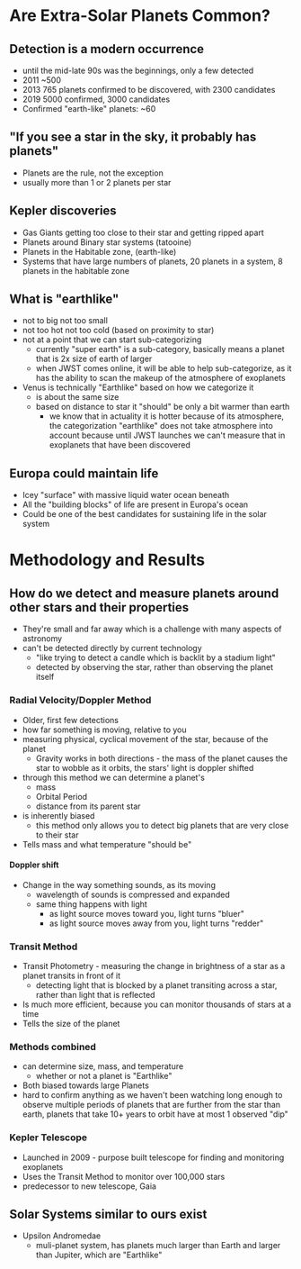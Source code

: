 # Are Extra-Solar Planets Common?

## Detection is a modern occurrence
  * until the mid-late 90s was the beginnings, only a few detected
  * 2011 ~500
  * 2013 765 planets confirmed to be discovered, with 2300 candidates
  * 2019 5000 confirmed, 3000 candidates
  * Confirmed "earth-like" planets: ~60

## "If you see a star in the sky, it probably has planets"
  * Planets are the rule, not the exception
  * usually more than 1 or 2 planets per star

## Kepler discoveries
  * Gas Giants getting too close to their star and getting ripped apart
  * Planets around Binary star systems (tatooine)
  * Planets in the Habitable zone, (earth-like)
  * Systems that have large numbers of planets, 20 planets in a system, 8 planets in the habitable zone

## What is "earthlike"
  * not to big not too small
  * not too hot not too cold (based on proximity to star)
  * not at a point that we can start sub-categorizing
    * currently "super earth" is a sub-category, basically means a planet that is 2x size of earth of larger
    * when JWST comes online, it will be able to help sub-categorize, as it has the ability to scan the makeup of the atmosphere of exoplanets
  * Venus is technically "Earthlike" based on how we categorize it
    * is about the same size
    * based on distance to star it "should" be only a bit warmer than earth
      * we know that in actuality it is hotter because of its atmosphere, the categorization "earthlike" does not take atmosphere into account because until JWST launches we can't measure that in exoplanets that have been discovered

## Europa could maintain life
  * Icey "surface" with massive liquid water ocean beneath
  * All the "building blocks" of life are present in Europa's ocean
  * Could be one of the best candidates for sustaining life in the solar system


# Methodology and Results

## How do we detect and measure planets around other stars and their properties
  * They're small and far away which is a challenge with many aspects of astronomy
  * can't be detected directly by current technology
    * "like trying to detect a candle which is backlit by a stadium light"
    * detected by observing the star, rather than observing the planet itself

### Radial Velocity/Doppler Method
  * Older, first few detections
  * how far something is moving, relative to you
  * measuring physical, cyclical movement of the star, because of the planet
    * Gravity works in both directions - the mass of the planet causes the star to wobble as it orbits, the stars' light is doppler shifted
  * through this method we can determine a planet's
    * mass
    * Orbital Period
    * distance from its parent star
  * is inherently biased
    * this method only allows you to detect big planets that are very close to their star
  * Tells mass and what temperature "should be"

#### Doppler shift
  * Change in the way something sounds, as its moving
    * wavelength of sounds is compressed and expanded
    * same thing happens with light
      * as light source moves toward you, light turns "bluer"
      * as light source moves away from you, light turns "redder"

### Transit Method
  * Transit Photometry - measuring the change in brightness of a star as a planet transits in front of it
    * detecting light that is blocked by a planet transiting across a star, rather than light that is reflected
  * Is much more efficient, because you can monitor thousands of stars at a time
  * Tells the size of the planet

### Methods combined
  * can determine size, mass, and temperature
    * whether or not a planet is "Earthlike"
  * Both biased towards large Planets
  * hard to confirm anything as we haven't been watching long enough to observe multiple periods of planets that are further from the star than earth, planets that take 10+ years to orbit have at most 1 observed "dip"

### Kepler Telescope
  * Launched in 2009 - purpose built telescope for finding and monitoring exoplanets
  * Uses the Transit Method to monitor over 100,000 stars
  * predecessor to new telescope, Gaia

## Solar Systems similar to ours exist
  * Upsilon Andromedae
    * muli-planet system, has planets much larger than Earth and larger than Jupiter, which are "Earthlike"

